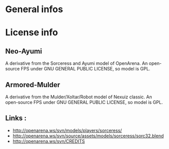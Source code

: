 General infos
=============



License info
============

## Neo-Ayumi

A derivative from the Sorceress and Ayumi model of OpenArena. An open-source FPS under GNU GENERAL PUBLIC LICENSE, so model is GPL. 

## Armored-Mulder

A derivative from the Mulder/Xoltar/Robot model of Nexuiz classic. An open-source FPS under GNU GENERAL PUBLIC LICENSE, so model is GPL.

## Links :
* http://openarena.ws/svn/models/players/sorceress/
* http://openarena.ws/svn/source/assets/models/sorceress/sorc32.blend
* http://openarena.ws/svn/CREDITS
